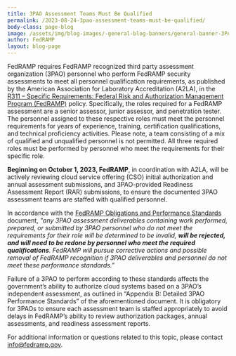 ```yaml
---
title: 3PAO Assessment Teams Must Be Qualified
permalink: /2023-08-24-3pao-assessment-teams-must-be-qualified/
body-class: page-blog
image: /assets/img/blog-images/-general-blog-banners/general-banner-3PAO.png
author: FedRAMP
layout: blog-page
---
```

FedRAMP requires FedRAMP recognized third party assessment organization (3PAO) personnel who perform FedRAMP security assessments to meet all personnel qualification requirements, as published by the American Association for Laboratory Accreditation (A2LA), in the <a href="https://a2la.qualtraxcloud.com/ShowDocument.aspx?ID=5621" target="_blank" rel="noopener noreferrer">R311 – Specific Requirements: Federal Risk and Authorization Management Program (FedRAMP)</a> policy. Specifically, the roles required for a FedRAMP assessment are a senior assessor, junior assessor, and penetration tester. The personnel assigned to these respective roles must meet the personnel requirements for years of experience, training, certification qualifications, and technical proficiency activities. Please note, a team consisting of a mix of qualified and unqualified personnel is not permitted. All three required roles must be performed by personnel who meet the requirements for their specific role. 

<b>Beginning on October 1, 2023, FedRAMP</b>, in coordination with A2LA, will be actively reviewing cloud service offering (CSO) initial authorization and annual assessment submissions, and 3PAO-provided Readiness Assessment Report (RAR) submissions, to ensure the documented 3PAO assessment teams are staffed with qualified personnel. 

In accordance with the <a href="https://www.fedramp.gov/assets/resources/documents/3PAO_Obligations_and_Performance_Guide.pdf" target="_blank" rel="noopener noreferrer">FedRAMP Obligations and Performance Standards</a> document, *"any 3PAO assessment deliverables containing work performed, prepared, or submitted by 3PAO personnel who do not meet the requirements for their role will be determined to be invalid, <b>will be rejected, and will need to be redone by personnel who meet the required qualifications</b>. FedRAMP will pursue corrective actions and possible removal of FedRAMP recognition if 3PAO deliverables and personnel do not meet these performance standards.”*

Failure of a 3PAO to perform according to these standards affects the government’s ability to authorize cloud systems based on a 3PAO’s independent assessment, as outlined in “Appendix B: Detailed 3PAO Performance Standards” of the aforementioned document. It is obligatory for 3PAOs to ensure each assessment team is staffed appropriately to avoid delays in FedRAMP’s ability to review authorization packages, annual assessments, and readiness assessment reports.  

For additional information or questions related to this topic, please contact <a href="mailto:info@fedramp.gov">info@fedramp.gov</a>.
